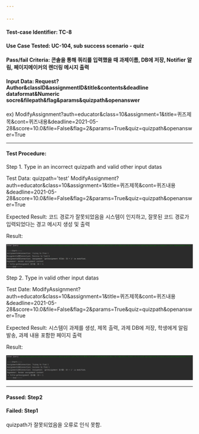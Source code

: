 ```yaml
---

---
```


#### Test-case Identifier: TC-8

#### Use Case Tested: UC-104, sub success scenario - quiz

#### Pass/fail Criteria: 콘솔을 통해 쿼리를 입력했을 때 과제이름, DB에 저장, Notifier 알림, 페이지메이커의 렌더링 메시지 출력

#### Input Data: Request?Author&classID&assignmentID&title&contents&deadline dataformat&Numeric socre&filepath&flag&params&quizpath&openanswer

ex) ModifyAssignment?auth=educator&class=10&assignment=1&title=퀴즈제목&cont=퀴즈내용&deadline=2021-05-28&score=10.0&file=False&flag=2&params=True&quiz=quizpath&openanswer=True

------

#### Test Procedure:

Step 1. Type in an incorrect quizpath and  valid other input datas

Test Data: quizpath='test'
	ModifyAssignment?auth=educator&class=10&assignment=1&title=퀴즈제목&cont=퀴즈내용&deadline=2021-05-28&score=10.0&file=False&flag=2&params=True&quiz=quizpath&openanswer=True

Expected Result: 코드 경로가 잘못되었음을 시스템이 인지하고, 잘못된 코드 경로가 입력되었다는 경고 메시지 생성 및 출력

Result:

![TC-8 step1](img/TC-8%20step1.jpg)

Step 2. Type in valid other input datas

Test Date: ModifyAssignment?auth=educator&class=10&assignment=1&title=퀴즈제목&cont=퀴즈내용&deadline=2021-05-28&score=10.0&file=False&flag=2&params=True&quiz=quizpath&openanswer=True

Expected Result: 시스템이 과제를 생성, 제목 출력, 과제 DB에 저장, 학생에게 알림 발송, 과제 내용 포함한 페이지 출력

Result:

![TC-8 step2](img/TC-8%20step2.jpg)

------

#### Passed: Step2

#### Failed: Step1

quizpath가 잘못되었음을 오류로 인식 못함.